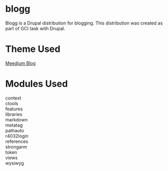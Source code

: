 # blogg
Blogg is a Drupal distribution for blogging. This distribution was created as part of GCI task with Drupal.

# Theme Used
<a href="https://www.drupal.org/project/meedjum">Meedjum Blog</a>

# Modules Used
context<br>
ctools<br>
features<br>
libraries<br>
markdown<br>
metatag<br>
pathauto<br>
r4032login<br>
references<br>
strongarm<br>
token<br>
views<br>
wysiwyg<br>
